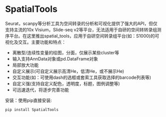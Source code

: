 # SpatialTools
Seurat，scanpy等分析工具为空间转录的分析和可视化提供了强大的API，但仅支持主流的10x Visium，Slide-seq v2等平台，无法适用于自研的空间转转录组测序平台。在这里推出spatial_tools，应用于自研空间转录组平台(如：S1000)的可视化及交互。主要功能和特点：

- 离散型/连续性变量的绘图，分面，仅展示某些cluster等
- 输入支持AnnData对象或pd.DataFrame对象
- 局部放大功能
- 自定义展示(可自定义展示高清He，低清He，或不展示He)
- 交互功能(如：可使用dash的选框或套索工具获取选择的barcode列表等)
- 自定义强(支持自定义配色，透明度，标题，图例调整等)
- 可迅速迭代，将逐步完善功能

安装：使用pip直接安装:
```
pip install SpatialTools
```
